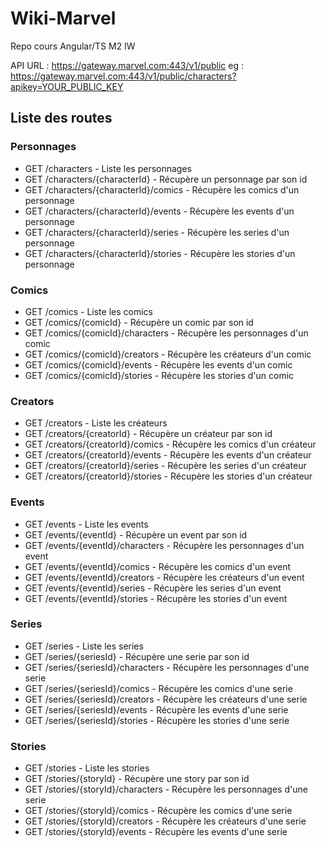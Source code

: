 # Wiki-Marvel

Repo cours Angular/TS M2 IW

API URL : https://gateway.marvel.com:443/v1/public
eg : https://gateway.marvel.com:443/v1/public/characters?apikey=YOUR_PUBLIC_KEY

## Liste des routes

### Personnages

- GET /characters - Liste les personnages
- GET /characters/{characterId} - Récupère un personnage par son id
- GET /characters/{characterId}/comics - Récupère les comics d'un personnage
- GET /characters/{characterId}/events - Récupère les events d'un personnage
- GET /characters/{characterId}/series - Récupère les series d'un personnage
- GET /characters/{characterId}/stories - Récupère les stories d'un personnage

### Comics

- GET /comics - Liste les comics
- GET /comics/{comicId} - Récupère un comic par son id
- GET /comics/{comicId}/characters - Récupère les personnages d'un comic
- GET /comics/{comicId}/creators - Récupère les créateurs d'un comic
- GET /comics/{comicId}/events - Récupère les events d'un comic
- GET /comics/{comicId}/stories - Récupère les stories d'un comic

### Creators

- GET /creators - Liste les créateurs
- GET /creators/{creatorId} - Récupère un créateur par son id
- GET /creators/{creatorId}/comics - Récupère les comics d'un créateur
- GET /creators/{creatorId}/events - Récupère les events d'un créateur
- GET /creators/{creatorId}/series - Récupère les series d'un créateur
- GET /creators/{creatorId}/stories - Récupère les stories d'un créateur

### Events

- GET /events - Liste les events
- GET /events/{eventId} - Récupère un event par son id
- GET /events/{eventId}/characters - Récupère les personnages d'un event
- GET /events/{eventId}/comics - Récupère les comics d'un event
- GET /events/{eventId}/creators - Récupère les créateurs d'un event
- GET /events/{eventId}/series - Récupère les series d'un event
- GET /events/{eventId}/stories - Récupère les stories d'un event

### Series

- GET /series - Liste les series
- GET /series/{seriesId} - Récupère une serie par son id
- GET /series/{seriesId}/characters - Récupère les personnages d'une serie
- GET /series/{seriesId}/comics - Récupère les comics d'une serie
- GET /series/{seriesId}/creators - Récupère les créateurs d'une serie
- GET /series/{seriesId}/events - Récupère les events d'une serie
- GET /series/{seriesId}/stories - Récupère les stories d'une serie

### Stories

- GET /stories - Liste les stories
- GET /stories/{storyId} - Récupère une story par son id
- GET /stories/{storyId}/characters - Récupère les personnages d'une serie
- GET /stories/{storyId}/comics - Récupère les comics d'une serie
- GET /stories/{storyId}/creators - Récupère les créateurs d'une serie
- GET /stories/{storyId}/events - Récupère les events d'une serie
